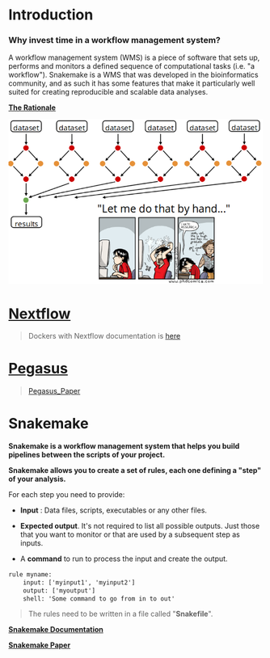 Introduction
===


### Why invest time in a workflow management system? 

A workflow management system (WMS) is a piece of software that sets up, performs and monitors a defined sequence of computational tasks (i.e. "a workflow"). Snakemake is a WMS that was developed in the bioinformatics community, and as such it has some features that make it particularly well suited for creating reproducible and scalable data analyses.

[**The Rationale**](https://hackmd.io/4useBM-tQHGGBg-i_2eAIw#)

![hate_research](img/hate_research.png)


# [Nextflow](https://www.nextflow.io/)

> Dockers with Nextflow documentation is [here](https://www.nextflow.io/docs/latest/docker.html)

# [Pegasus](https://pegasus.isi.edu/)

> [Pegasus_Paper](https://www.sciencedirect.com/science/article/pii/S0167739X14002015)


# Snakemake

**Snakemake is a workflow management system that helps you build pipelines between the scripts of your project.**

**Snakemake allows you to create a set of rules, each one defining a "step" of your analysis.** 

For each step you need to provide:

+ **Input** : Data files, scripts, executables or any other files.

+ **Expected output**. It's not required to list all possible outputs. Just those that you want to monitor or that are used by a subsequent step as inputs.

+ A **command** to run to process the input and create the output.

```
rule myname:
    input: ['myinput1', 'myinput2']
    output: ['myoutput']
    shell: 'Some command to go from in to out'
```
> The rules need to be written in a file called "**Snakefile**".

[**Snakemake Documentation**](https://snakemake.readthedocs.io/en/stable/index.html)

[**Snakemake Paper**](https://academic.oup.com/bioinformatics/article/28/19/2520/290322)